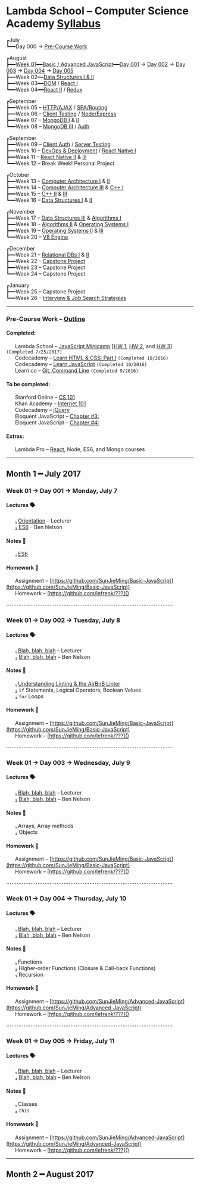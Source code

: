 # Lambda School – Computer Science Academy [Syllabus](https://github.com/LambdaSchool/LambdaCSA-Syllabus)
┏July  
┗━━Day 000 → [Pre-Course Work](#pre-course)

┏August  
┣━━[Week 01](#week01)━━[Basic / Advanced JavaScript](https://github.com/LambdaSchool/LambdaCSA-Syllabus#project11)━━[Day 001](#day001) → [Day 002](#day002) → [Day 003](#day003) → [Day 004](#day004) → [Day 005](#day005)  
┣━━Week 02━━[Data Structures I & II](https://github.com/LambdaSchool/LambdaCSA-Syllabus/blob/master/README.md#project21)  
┣━━Week 03━━[DOM](https://github.com/LambdaSchool/LambdaCSA-Syllabus/blob/master/README.md#project31) / [React I](https://github.com/LambdaSchool/LambdaCSA-Syllabus/blob/master/README.md#project32)  
┗━━Week 04━━[React II](https://github.com/LambdaSchool/LambdaCSA-Syllabus/blob/master/README.md#project41) / [Redux](https://github.com/LambdaSchool/LambdaCSA-Syllabus/blob/master/README.md#project42)  

┏September  
┣━━Week 05 – [HTTP/AJAX](https://github.com/LambdaSchool/LambdaCSA-Syllabus/blob/master/README.md#project51) / [SPA/Routing](https://github.com/LambdaSchool/LambdaCSA-Syllabus/blob/master/README.md#project52)  
┣━━Week 06 – [Client Testing](https://github.com/LambdaSchool/LambdaCSA-Syllabus/blob/master/README.md#project61) / [Node/Express](https://github.com/LambdaSchool/LambdaCSA-Syllabus/blob/master/README.md#project62)  
┣━━Week 07 – [MongoDB I](https://github.com/LambdaSchool/LambdaCSA-Syllabus/blob/master/README.md#project71) & [II](https://github.com/LambdaSchool/LambdaCSA-Syllabus/blob/master/README.md#project72)  
┗━━Week 08 – [MongoDB III](https://github.com/LambdaSchool/LambdaCSA-Syllabus/blob/master/README.md#project81) / [Auth](https://github.com/LambdaSchool/LambdaCSA-Syllabus/blob/master/README.md#project82)  

┎September  
┣━━Week 09 – [Client Auth](https://github.com/LambdaSchool/LambdaCSA-Syllabus/blob/master/README.md#project91) / [Server Testing](https://github.com/LambdaSchool/LambdaCSA-Syllabus/blob/master/README.md#project92)  
┣━━Week 10 – [DevOps & Deployment](https://github.com/LambdaSchool/LambdaCSA-Syllabus/blob/master/README.md#project101) / [React Native I](https://github.com/LambdaSchool/LambdaCSA-Syllabus/blob/master/README.md#project102)  
┣━━Week 11 – [React Native II](https://github.com/LambdaSchool/LambdaCSA-Syllabus/blob/master/README.md#project111) & [III](https://github.com/LambdaSchool/LambdaCSA-Syllabus/blob/master/README.md#project112)  
┗━━Week 12 – Break Week! Personal Project  

┎October  
┣━━Week 13 – [Computer Architecture I](https://github.com/LambdaSchool/LambdaCSA-Syllabus/blob/master/README.md#project131) & [II](https://github.com/LambdaSchool/LambdaCSA-Syllabus/blob/master/README.md#project132)  
┣━━Week 14 – [Computer Architecture III](https://github.com/LambdaSchool/LambdaCSA-Syllabus/blob/master/README.md#project141) & [C++ I](https://github.com/LambdaSchool/LambdaCSA-Syllabus/blob/master/README.md#project142)  
┣━━Week 15 – [C++ II](https://github.com/LambdaSchool/LambdaCSA-Syllabus/blob/master/README.md#project151) & [III](https://github.com/LambdaSchool/LambdaCSA-Syllabus/blob/master/README.md#project152)  
┗━━Week 16 – [Data Structures I](https://github.com/LambdaSchool/LambdaCSA-Syllabus/blob/master/README.md#project161) & [II](https://github.com/LambdaSchool/LambdaCSA-Syllabus/blob/master/README.md#project162)  

┎November  
┣━━Week 17 – [Data Structures III](https://github.com/LambdaSchool/LambdaCSA-Syllabus/blob/master/README.md#project171) & [Algorithms I](https://github.com/LambdaSchool/LambdaCSA-Syllabus/blob/master/README.md#project172)  
┣━━Week 18 – [Algorithms II](https://github.com/LambdaSchool/LambdaCSA-Syllabus/blob/master/README.md#project181) & [Operating Systems I](https://github.com/LambdaSchool/LambdaCSA-Syllabus/blob/master/README.md#project182)  
┣━━Week 19 – [Operating Systems II](https://github.com/LambdaSchool/LambdaCSA-Syllabus/blob/master/README.md#project191) & [III](https://github.com/LambdaSchool/LambdaCSA-Syllabus/blob/master/README.md#project192)  
┗━━Week 20 – [V8 Engine](https://github.com/LambdaSchool/LambdaCSA-Syllabus/blob/master/README.md#project201)  

┎December  
┣━━Week 21 – [Relational DBs I](https://github.com/LambdaSchool/LambdaCSA-Syllabus/blob/master/README.md#project211) & [II](https://github.com/LambdaSchool/LambdaCSA-Syllabus/blob/master/README.md#project212)  
┣━━Week 22 – [Capstone Project](https://github.com/LambdaSchool/LambdaCSA-Syllabus/blob/master/README.md#project221)  
┣━━Week 23 – Capstone Project   
┗━━Week 24 – Capstone Project

┎January  
┣━━Week 25 – Capstone Project  
┗━━Week 26 – [Interview & Job Search Strategies](https://github.com/LambdaSchool/LambdaCSA-Syllabus/blob/master/README.md#project261)
***
### <a name="pre-course"></a>Pre-Course Work – [Outline](https://docs.google.com/document/d/1YKYxzNt6QZxnPw8xOT-Qyf1BY0cHb-Us1ydzZTphxRI/edit)
#### Completed:
&nbsp;&nbsp;&nbsp;&nbsp;&nbsp;&nbsp;Lambda School – [JavaScript Minicamp](https://lambdaschool.com/mini-bootcamp/javascript) [[HW 1](https://github.com/lefrenk/js-minicamp-homework-1), [HW 2](https://github.com/lefrenk/js-minicamp-homework-2), and [HW 3](https://github.com/lefrenk/js-minicamp-homework-3)] `(Completed 7/25/2017)`  
&nbsp;&nbsp;&nbsp;&nbsp;&nbsp;&nbsp;Codecademy – [Learn HTML & CSS: Part I](https://www.codecademy.com/frenk#completed) `(Completed 10/2016)`  
&nbsp;&nbsp;&nbsp;&nbsp;&nbsp;&nbsp;Codecademy – [Learn JavaScript](https://www.codecademy.com/frenk#completed) `(Completed 10/2016)`  
&nbsp;&nbsp;&nbsp;&nbsp;&nbsp;&nbsp;Learn.co – [Git, Command Line](https://learn.co/lefrenk) `(Completed 9/2016)`  
#### To be completed:
&nbsp;&nbsp;&nbsp;&nbsp;&nbsp;&nbsp;Stanford Online – [CS 101](http://online.stanford.edu/course/computer-science-101-self-paced)  
&nbsp;&nbsp;&nbsp;&nbsp;&nbsp;&nbsp;Khan Academy – [Internet 101](https://www.khanacademy.org/computing/computer-science/internet-intro)  
&nbsp;&nbsp;&nbsp;&nbsp;&nbsp;&nbsp;Codecademy – [jQuery](https://www.codecademy.com/learn/jquery)  
&nbsp;&nbsp;&nbsp;&nbsp;&nbsp;&nbsp;Eloquent JavaScript – [Chapter #3:](http://eloquentjavascript.net/03_functions.html)  
&nbsp;&nbsp;&nbsp;&nbsp;&nbsp;&nbsp;Eloquent JavaScript – [Chapter #4:](http://eloquentjavascript.net/04_data.html)
#### Extras:
&nbsp;&nbsp;&nbsp;&nbsp;&nbsp;&nbsp;Lambda Pro – [React](https://lambdaschool.com/pro/react), Node, ES6, and Mongo courses
***
## Month 1 ━ July 2017
### <a name="week01"></a>Week 01 → <a name="day001"></a>Day 001 → Monday, July 7
#### Lectures 🗣
&nbsp;&nbsp;&nbsp;&nbsp;&nbsp;&nbsp;₁ [Orientation]() – Lecturer  
&nbsp;&nbsp;&nbsp;&nbsp;&nbsp;&nbsp;₂ [ES6]() – Ben Nelson

#### Notes 📝 
&nbsp;&nbsp;&nbsp;&nbsp;&nbsp;&nbsp;₁ [ES6]()  

#### Homework 🤔
&nbsp;&nbsp;&nbsp;&nbsp;&nbsp;&nbsp;Assignment – [https://github.com/SunJieMing/Basic-JavaScript](https://github.com/SunJieMing/Basic-JavaScript)  
&nbsp;&nbsp;&nbsp;&nbsp;&nbsp;&nbsp;Homework – [https://github.com/lefrenk/???]()  

⋯⋯⋯⋯⋯⋯⋯⋯⋯⋯⋯⋯⋯⋯⋯⋯⋯⋯⋯⋯⋯⋯⋯⋯⋯⋯⋯⋯⋯⋯⋯⋯
### Week 01 → <a name="day002"></a>Day 002 → Tuesday, July 8
#### Lectures 🗣
&nbsp;&nbsp;&nbsp;&nbsp;&nbsp;&nbsp;₁ [Blah, blah, blah]() – Lecturer  
&nbsp;&nbsp;&nbsp;&nbsp;&nbsp;&nbsp;₂ [Blah, blah, blah]() – Ben Nelson

#### Notes 📝 
&nbsp;&nbsp;&nbsp;&nbsp;&nbsp;&nbsp;₁ [Understanding Linting & the AirBnB Linter]()  
&nbsp;&nbsp;&nbsp;&nbsp;&nbsp;&nbsp;₂ `if` Statements, Logical Operators, Boolean Values  
&nbsp;&nbsp;&nbsp;&nbsp;&nbsp;&nbsp;₃ `for` Loops  

#### Homework 🤔
&nbsp;&nbsp;&nbsp;&nbsp;&nbsp;&nbsp;Assignment – [https://github.com/SunJieMing/Basic-JavaScript](https://github.com/SunJieMing/Basic-JavaScript)  
&nbsp;&nbsp;&nbsp;&nbsp;&nbsp;&nbsp;Homework – [https://github.com/lefrenk/???]()  

⋯⋯⋯⋯⋯⋯⋯⋯⋯⋯⋯⋯⋯⋯⋯⋯⋯⋯⋯⋯⋯⋯⋯⋯⋯⋯⋯⋯⋯⋯⋯⋯
### Week 01 → <a name="day003"></a>Day 003 → Wednesday, July 9
#### Lectures 🗣
&nbsp;&nbsp;&nbsp;&nbsp;&nbsp;&nbsp;₁ [Blah, blah, blah]() – Lecturer  
&nbsp;&nbsp;&nbsp;&nbsp;&nbsp;&nbsp;₂ [Blah, blah, blah]() – Ben Nelson

#### Notes 📝  
&nbsp;&nbsp;&nbsp;&nbsp;&nbsp;&nbsp;₁ Arrays, Array methods  
&nbsp;&nbsp;&nbsp;&nbsp;&nbsp;&nbsp;₂ Objects  

#### Homework 🤔
&nbsp;&nbsp;&nbsp;&nbsp;&nbsp;&nbsp;Assignment – [https://github.com/SunJieMing/Basic-JavaScript](https://github.com/SunJieMing/Basic-JavaScript)  
&nbsp;&nbsp;&nbsp;&nbsp;&nbsp;&nbsp;Homework – [https://github.com/lefrenk/???]()  

⋯⋯⋯⋯⋯⋯⋯⋯⋯⋯⋯⋯⋯⋯⋯⋯⋯⋯⋯⋯⋯⋯⋯⋯⋯⋯⋯⋯⋯⋯⋯⋯
### Week 01 → <a name="day004" />Day 004 → Thursday, July 10
#### Lectures 🗣
&nbsp;&nbsp;&nbsp;&nbsp;&nbsp;&nbsp;₁ [Blah, blah, blah]() – Lecturer  
&nbsp;&nbsp;&nbsp;&nbsp;&nbsp;&nbsp;₂ [Blah, blah, blah]() – Ben Nelson

#### Notes 📝  
&nbsp;&nbsp;&nbsp;&nbsp;&nbsp;&nbsp;₁ Functions  
&nbsp;&nbsp;&nbsp;&nbsp;&nbsp;&nbsp;₂ Higher-order Functions (Closure & Call-back Functions)  
&nbsp;&nbsp;&nbsp;&nbsp;&nbsp;&nbsp;₃ Recursion

#### Homework 🤔
&nbsp;&nbsp;&nbsp;&nbsp;&nbsp;&nbsp;Assignment – [https://github.com/SunJieMing/Advanced-JavaScript](https://github.com/SunJieMing/Advanced-JavaScript)  
&nbsp;&nbsp;&nbsp;&nbsp;&nbsp;&nbsp;Homework – [https://github.com/lefrenk/???]()  

⋯⋯⋯⋯⋯⋯⋯⋯⋯⋯⋯⋯⋯⋯⋯⋯⋯⋯⋯⋯⋯⋯⋯⋯⋯⋯⋯⋯⋯⋯⋯⋯
### Week 01 → <a name="day005" />Day 005 → Friday, July 11
#### Lectures 🗣
&nbsp;&nbsp;&nbsp;&nbsp;&nbsp;&nbsp;₁ [Blah, blah, blah]() – Lecturer  
&nbsp;&nbsp;&nbsp;&nbsp;&nbsp;&nbsp;₂ [Blah, blah, blah]() – Ben Nelson

#### Notes 📝  
&nbsp;&nbsp;&nbsp;&nbsp;&nbsp;&nbsp;₁ Classes  
&nbsp;&nbsp;&nbsp;&nbsp;&nbsp;&nbsp;₂ `this`

#### Homework 🤔
&nbsp;&nbsp;&nbsp;&nbsp;&nbsp;&nbsp;Assignment – [https://github.com/SunJieMing/Advanced-JavaScript](https://github.com/SunJieMing/Advanced-JavaScript)  
&nbsp;&nbsp;&nbsp;&nbsp;&nbsp;&nbsp;Homework – [https://github.com/lefrenk/???]()
***
## Month 2 ━ August 2017

